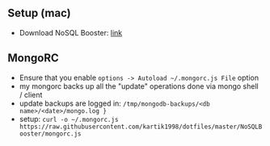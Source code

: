 ## Setup (mac)

- Download NoSQL Booster: [link](https://nosqlbooster.com/downloads)

## MongoRC

- Ensure that you enable `options -> Autoload ~/.mongorc.js File` option
- my mongorc backs up all the "update" operations done via mongo shell / client
- update backups are logged in: `/tmp/mongodb-backups/<db name>/<date>/mongo.log }`
- setup: `curl -o ~/.mongorc.js https://raw.githubusercontent.com/kartik1998/dotfiles/master/NoSQLBooster/mongorc.js`
